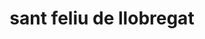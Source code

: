 ---
title: sant feliu de llobregat
url: /sant-feliu-de-llobregat/
latitude: 41.381
longitude: 2.04
---